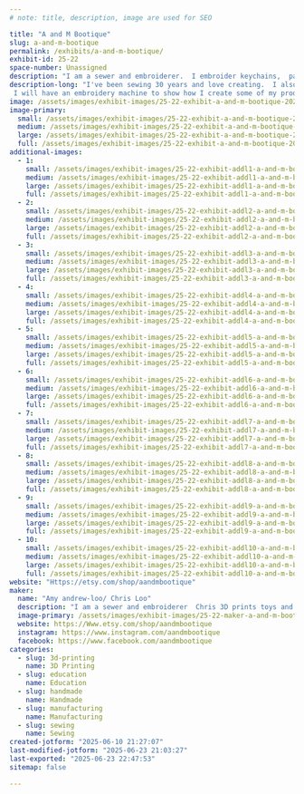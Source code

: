 ```yaml
---
# note: title, description, image are used for SEO

title: "A and M Bootique"
slug: a-and-m-bootique
permalink: /exhibits/a-and-m-bootique/
exhibit-id: 25-22
space-number: Unassigned
description: "I am a sewer and embroiderer.  I embroider keychains,  patches and accessories. Chris 3D prints toys"
description-long: "I've been sewing 30 years and love creating.  I also taught sewing and knitting at Joanns for 5 years. I love teaching others how to sew and embroider 
 I will have an embroidery machine to show how I create some of my products.  Chris has been 3D printing for 2 years. He will have an A one mini printer at the show. He will show how to 3D print and answer questions"
image: /assets/images/exhibit-images/25-22-exhibit-a-and-m-bootique-20211022-205058-6223-large.jpg
image-primary: 
  small: /assets/images/exhibit-images/25-22-exhibit-a-and-m-bootique-20211022-205058-6223-small.jpg
  medium: /assets/images/exhibit-images/25-22-exhibit-a-and-m-bootique-20211022-205058-6223-medium.jpg
  large: /assets/images/exhibit-images/25-22-exhibit-a-and-m-bootique-20211022-205058-6223-large.jpg
  full: /assets/images/exhibit-images/25-22-exhibit-a-and-m-bootique-20211022-205058-6223-full.jpg
additional-images: 
  - 1:
    small: /assets/images/exhibit-images/25-22-exhibit-addl1-a-and-m-bootique-img-9834-small.jpg
    medium: /assets/images/exhibit-images/25-22-exhibit-addl1-a-and-m-bootique-img-9834-medium.jpg
    large: /assets/images/exhibit-images/25-22-exhibit-addl1-a-and-m-bootique-img-9834-large.jpg
    full: /assets/images/exhibit-images/25-22-exhibit-addl1-a-and-m-bootique-img-9834-full.jpg
  - 2:
    small: /assets/images/exhibit-images/25-22-exhibit-addl2-a-and-m-bootique-img-9671-small.jpg
    medium: /assets/images/exhibit-images/25-22-exhibit-addl2-a-and-m-bootique-img-9671-medium.jpg
    large: /assets/images/exhibit-images/25-22-exhibit-addl2-a-and-m-bootique-img-9671-large.jpg
    full: /assets/images/exhibit-images/25-22-exhibit-addl2-a-and-m-bootique-img-9671-full.jpg
  - 3:
    small: /assets/images/exhibit-images/25-22-exhibit-addl3-a-and-m-bootique-img-9490-small.jpg
    medium: /assets/images/exhibit-images/25-22-exhibit-addl3-a-and-m-bootique-img-9490-medium.jpg
    large: /assets/images/exhibit-images/25-22-exhibit-addl3-a-and-m-bootique-img-9490-large.jpg
    full: /assets/images/exhibit-images/25-22-exhibit-addl3-a-and-m-bootique-img-9490-full.jpg
  - 4:
    small: /assets/images/exhibit-images/25-22-exhibit-addl4-a-and-m-bootique-fb-img-1722181651220-small.jpg
    medium: /assets/images/exhibit-images/25-22-exhibit-addl4-a-and-m-bootique-fb-img-1722181651220-medium.jpg
    large: /assets/images/exhibit-images/25-22-exhibit-addl4-a-and-m-bootique-fb-img-1722181651220-large.jpg
    full: /assets/images/exhibit-images/25-22-exhibit-addl4-a-and-m-bootique-fb-img-1722181651220-full.jpg
  - 5:
    small: /assets/images/exhibit-images/25-22-exhibit-addl5-a-and-m-bootique-20240701-214643-small.jpg
    medium: /assets/images/exhibit-images/25-22-exhibit-addl5-a-and-m-bootique-20240701-214643-medium.jpg
    large: /assets/images/exhibit-images/25-22-exhibit-addl5-a-and-m-bootique-20240701-214643-large.jpg
    full: /assets/images/exhibit-images/25-22-exhibit-addl5-a-and-m-bootique-20240701-214643-full.jpg
  - 6:
    small: /assets/images/exhibit-images/25-22-exhibit-addl6-a-and-m-bootique-20221106-164004-small.jpg
    medium: /assets/images/exhibit-images/25-22-exhibit-addl6-a-and-m-bootique-20221106-164004-medium.jpg
    large: /assets/images/exhibit-images/25-22-exhibit-addl6-a-and-m-bootique-20221106-164004-large.jpg
    full: /assets/images/exhibit-images/25-22-exhibit-addl6-a-and-m-bootique-20221106-164004-full.jpg
  - 7:
    small: /assets/images/exhibit-images/25-22-exhibit-addl7-a-and-m-bootique-20221021-125832-small.jpg
    medium: /assets/images/exhibit-images/25-22-exhibit-addl7-a-and-m-bootique-20221021-125832-medium.jpg
    large: /assets/images/exhibit-images/25-22-exhibit-addl7-a-and-m-bootique-20221021-125832-large.jpg
    full: /assets/images/exhibit-images/25-22-exhibit-addl7-a-and-m-bootique-20221021-125832-full.jpg
  - 8:
    small: /assets/images/exhibit-images/25-22-exhibit-addl8-a-and-m-bootique-20230406-223056-small.jpg
    medium: /assets/images/exhibit-images/25-22-exhibit-addl8-a-and-m-bootique-20230406-223056-medium.jpg
    large: /assets/images/exhibit-images/25-22-exhibit-addl8-a-and-m-bootique-20230406-223056-large.jpg
    full: /assets/images/exhibit-images/25-22-exhibit-addl8-a-and-m-bootique-20230406-223056-full.jpg
  - 9:
    small: /assets/images/exhibit-images/25-22-exhibit-addl9-a-and-m-bootique-20240222-222926-small.jpg
    medium: /assets/images/exhibit-images/25-22-exhibit-addl9-a-and-m-bootique-20240222-222926-medium.jpg
    large: /assets/images/exhibit-images/25-22-exhibit-addl9-a-and-m-bootique-20240222-222926-large.jpg
    full: /assets/images/exhibit-images/25-22-exhibit-addl9-a-and-m-bootique-20240222-222926-full.jpg
  - 10:
    small: /assets/images/exhibit-images/25-22-exhibit-addl10-a-and-m-bootique-17496046109524532217468168698407-small.jpg
    medium: /assets/images/exhibit-images/25-22-exhibit-addl10-a-and-m-bootique-17496046109524532217468168698407-medium.jpg
    large: /assets/images/exhibit-images/25-22-exhibit-addl10-a-and-m-bootique-17496046109524532217468168698407-large.jpg
    full: /assets/images/exhibit-images/25-22-exhibit-addl10-a-and-m-bootique-17496046109524532217468168698407-full.jpg
website: "Https://etsy.com/shop/aandmbootique"
maker: 
  name: "Amy andrew-loo/ Chris Loo"
  description: "I am a sewer and embroiderer  Chris 3D prints toys and accessories  we will have"
  image-primary: /assets/images/exhibit-images/25-22-maker-a-and-m-bootique-20211022-205058-medium.jpg
  website: https://Www.etsy.com/shop/aandmbootique
  instagram: https://www.instagram.com/aandmbootique
  facebook: https://www.facebook.com/aandmbootique
categories: 
  - slug: 3d-printing
    name: 3D Printing
  - slug: education
    name: Education
  - slug: handmade
    name: Handmade
  - slug: manufacturing
    name: Manufacturing
  - slug: sewing
    name: Sewing
created-jotform: "2025-06-10 21:27:07"
last-modified-jotform: "2025-06-23 21:03:27"
last-exported: "2025-06-23 22:47:53"
sitemap: false

---
```

